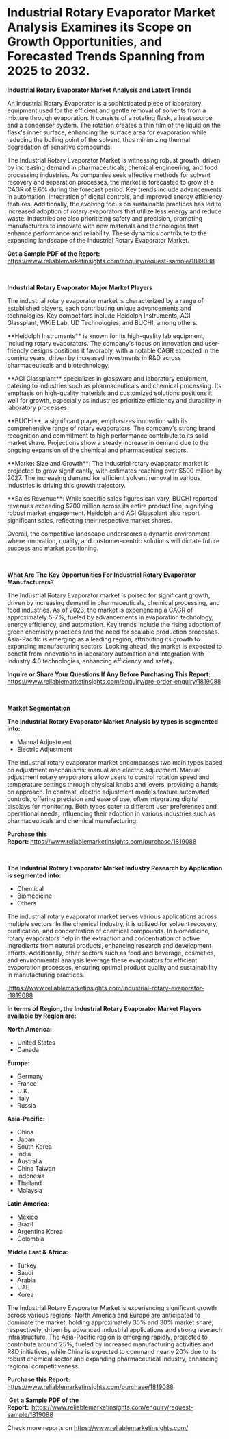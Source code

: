 <p><h1>Industrial Rotary Evaporator Market Analysis Examines its Scope on Growth Opportunities, and Forecasted Trends Spanning from 2025 to 2032.</h1></p><p><strong>Industrial Rotary Evaporator Market Analysis and Latest Trends</strong></p>
<p><p>An Industrial Rotary Evaporator is a sophisticated piece of laboratory equipment used for the efficient and gentle removal of solvents from a mixture through evaporation. It consists of a rotating flask, a heat source, and a condenser system. The rotation creates a thin film of the liquid on the flask's inner surface, enhancing the surface area for evaporation while reducing the boiling point of the solvent, thus minimizing thermal degradation of sensitive compounds.</p><p>The Industrial Rotary Evaporator Market is witnessing robust growth, driven by increasing demand in pharmaceuticals, chemical engineering, and food processing industries. As companies seek effective methods for solvent recovery and separation processes, the market is forecasted to grow at a CAGR of 9.6% during the forecast period. Key trends include advancements in automation, integration of digital controls, and improved energy efficiency features. Additionally, the evolving focus on sustainable practices has led to increased adoption of rotary evaporators that utilize less energy and reduce waste. Industries are also prioritizing safety and precision, prompting manufacturers to innovate with new materials and technologies that enhance performance and reliability. These dynamics contribute to the expanding landscape of the Industrial Rotary Evaporator Market.</p></p>
<p><strong>Get a Sample PDF of the Report:&nbsp;</strong> <a href="https://www.reliablemarketinsights.com/enquiry/request-sample/1819088?utm_campaign=3184&utm_medium=2&utm_source=Github&utm_content=ia&utm_term=09042025&utm_id=industrial-rotary-evaporator">https://www.reliablemarketinsights.com/enquiry/request-sample/1819088</a></p>
<p>&nbsp;</p>
<p><strong>Industrial Rotary Evaporator Major Market Players</strong></p>
<p><p>The industrial rotary evaporator market is characterized by a range of established players, each contributing unique advancements and technologies. Key competitors include Heidolph Instruments, AGI Glassplant, WKIE Lab, UD Technologies, and BUCHI, among others. </p><p>**Heidolph Instruments** is known for its high-quality lab equipment, including rotary evaporators. The company's focus on innovation and user-friendly designs positions it favorably, with a notable CAGR expected in the coming years, driven by increased investments in R&D across pharmaceuticals and biotechnology.</p><p>**AGI Glassplant** specializes in glassware and laboratory equipment, catering to industries such as pharmaceuticals and chemical processing. Its emphasis on high-quality materials and customized solutions positions it well for growth, especially as industries prioritize efficiency and durability in laboratory processes.</p><p>**BUCHI**, a significant player, emphasizes innovation with its comprehensive range of rotary evaporators. The company's strong brand recognition and commitment to high performance contribute to its solid market share. Projections show a steady increase in demand due to the ongoing expansion of the chemical and pharmaceutical sectors.</p><p>**Market Size and Growth**: The industrial rotary evaporator market is projected to grow significantly, with estimates reaching over $500 million by 2027. The increasing demand for efficient solvent removal in various industries is driving this growth trajectory.</p><p>**Sales Revenue**: While specific sales figures can vary, BUCHI reported revenues exceeding $700 million across its entire product line, signifying robust market engagement. Heidolph and AGI Glassplant also report significant sales, reflecting their respective market shares.</p><p>Overall, the competitive landscape underscores a dynamic environment where innovation, quality, and customer-centric solutions will dictate future success and market positioning.</p></p>
<p>&nbsp;</p>
<p><strong>What Are The Key Opportunities For Industrial Rotary Evaporator Manufacturers?</strong></p>
<p><p>The Industrial Rotary Evaporator market is poised for significant growth, driven by increasing demand in pharmaceuticals, chemical processing, and food industries. As of 2023, the market is experiencing a CAGR of approximately 5-7%, fueled by advancements in evaporation technology, energy efficiency, and automation. Key trends include the rising adoption of green chemistry practices and the need for scalable production processes. Asia-Pacific is emerging as a leading region, attributing its growth to expanding manufacturing sectors. Looking ahead, the market is expected to benefit from innovations in laboratory automation and integration with Industry 4.0 technologies, enhancing efficiency and safety.</p></p>
<p><strong>Inquire or Share Your Questions If Any Before Purchasing This Report:</strong> <a href="https://www.reliablemarketinsights.com/enquiry/pre-order-enquiry/1819088?utm_campaign=3184&utm_medium=2&utm_source=Github&utm_content=ia&utm_term=09042025&utm_id=industrial-rotary-evaporator">https://www.reliablemarketinsights.com/enquiry/pre-order-enquiry/1819088</a></p>
<p>&nbsp;</p>
<p><strong>Market Segmentation</strong></p>
<p><strong>The Industrial Rotary Evaporator Market Analysis by types is segmented into:</strong></p>
<p><ul><li>Manual Adjustment</li><li>Electric Adjustment</li></ul></p>
<p><p>The industrial rotary evaporator market encompasses two main types based on adjustment mechanisms: manual and electric adjustment. Manual adjustment rotary evaporators allow users to control rotation speed and temperature settings through physical knobs and levers, providing a hands-on approach. In contrast, electric adjustment models feature automated controls, offering precision and ease of use, often integrating digital displays for monitoring. Both types cater to different user preferences and operational needs, influencing their adoption in various industries such as pharmaceuticals and chemical manufacturing.</p></p>
<p><strong>Purchase this Report:&nbsp;</strong><a href="https://www.reliablemarketinsights.com/purchase/1819088?utm_campaign=3184&utm_medium=2&utm_source=Github&utm_content=ia&utm_term=09042025&utm_id=industrial-rotary-evaporator">https://www.reliablemarketinsights.com/purchase/1819088</a></p>
<p>&nbsp;</p>
<p><strong>The Industrial Rotary Evaporator Market Industry Research by Application is segmented into:</strong></p>
<p><ul><li>Chemical</li><li>Biomedicine</li><li>Others</li></ul></p>
<p><p>The industrial rotary evaporator market serves various applications across multiple sectors. In the chemical industry, it is utilized for solvent recovery, purification, and concentration of chemical compounds. In biomedicine, rotary evaporators help in the extraction and concentration of active ingredients from natural products, enhancing research and development efforts. Additionally, other sectors such as food and beverage, cosmetics, and environmental analysis leverage these evaporators for efficient evaporation processes, ensuring optimal product quality and sustainability in manufacturing practices.</p></p>
<p><a href="https://www.reliablemarketinsights.com/industrial-rotary-evaporator-r1819088?utm_campaign=3184&utm_medium=2&utm_source=Github&utm_content=ia&utm_term=09042025&utm_id=industrial-rotary-evaporator">&nbsp;https://www.reliablemarketinsights.com/industrial-rotary-evaporator-r1819088</a></p>
<p><strong>In terms of Region, the Industrial Rotary Evaporator Market Players available by Region are:</strong></p>
<p>
    <p> <strong> North America: </strong>
        <ul>
            <li>United States</li>
            <li>Canada</li>
        </ul>
        </p> 
    <p> <strong> Europe: </strong>
        <ul>
            <li>Germany</li>
            <li>France</li>
            <li>U.K.</li>
            <li>Italy</li>
            <li>Russia</li>
        </ul>
        </p> 
    <p> <strong> Asia-Pacific: </strong>
        <ul>
            <li>China</li>
            <li>Japan</li>
            <li>South Korea</li>
            <li>India</li>
            <li>Australia</li>
            <li>China Taiwan</li>
            <li>Indonesia</li>
            <li>Thailand</li>
            <li>Malaysia</li>
        </ul>
        </p> 
    <p> <strong> Latin America: </strong>
        <ul>
            <li>Mexico</li>
            <li>Brazil</li>
            <li>Argentina Korea</li>
            <li>Colombia</li>
        </ul>
        </p> 
    <p> <strong> Middle East & Africa: </strong>
        <ul>
            <li>Turkey</li>
            <li>Saudi</li>
            <li>Arabia</li>
            <li>UAE</li>
            <li>Korea</li>
        </ul>
    </p>
    </p>
<p><p>The Industrial Rotary Evaporator Market is experiencing significant growth across various regions. North America and Europe are anticipated to dominate the market, holding approximately 35% and 30% market share, respectively, driven by advanced industrial applications and strong research infrastructure. The Asia-Pacific region is emerging rapidly, projected to contribute around 25%, fueled by increased manufacturing activities and R&D initiatives, while China is expected to command nearly 20% due to its robust chemical sector and expanding pharmaceutical industry, enhancing regional competitiveness.</p></p>
<p><strong>Purchase this Report: </strong><a href="https://www.reliablemarketinsights.com/purchase/1819088?utm_campaign=3184&utm_medium=2&utm_source=Github&utm_content=ia&utm_term=09042025&utm_id=industrial-rotary-evaporator">https://www.reliablemarketinsights.com/purchase/1819088</a></p>
<p>&nbsp;<strong>Get a Sample PDF of the Report:&nbsp;&nbsp;</strong><a href="https://www.reliablemarketinsights.com/enquiry/request-sample/1819088?utm_campaign=3184&utm_medium=2&utm_source=Github&utm_content=ia&utm_term=09042025&utm_id=industrial-rotary-evaporator">https://www.reliablemarketinsights.com/enquiry/request-sample/1819088</a></p>
<p><strong></strong></p>
<p>Check more reports on <a href="https://www.reliablemarketinsights.com/?utm_campaign=3184&utm_medium=2&utm_source=Github&utm_content=ia&utm_term=09042025&utm_id=industrial-rotary-evaporator">https://www.reliablemarketinsights.com/</a></p>